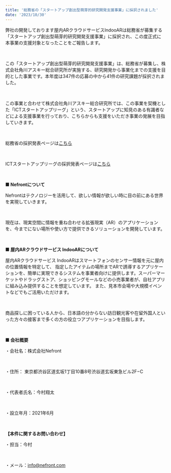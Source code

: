 ```yaml
---
title: '総務省の「スタートアップ創出型萌芽的研究開発支援事業」に採択されました'
date: '2023/10/30'
---
```


弊社の開発しております屋内ARクラウドサービスIndooARは総務省が募集する「スタートアップ創出型萌芽的研究開発支援事業」に採択され、この度正式に本事業の支援対象となったことをご報告します。

<br />

この「スタートアップ創出型萌芽的研究開発支援事業」は、総務省が募集し、株式会社角川アスキー総合研究所が実施する、研究開発から事業化までの支援を目的とした事業です。本年度は347件の応募の中から41件の研究課題が採択されました。

<br />

この事業と合わせて株式会社角川アスキー総合研究所では、この事業を契機とした「ICTスタートアップリーグ」という、スタートアップに知見のある有識者などによる支援事業を行っており、こちらからも支援をいただき事業の発展を目指していきます。

<br />

総務省の採択発表ページは[こちら](https://www.soumu.go.jp/menu_news/s-news/01tsushin03_02000381.html)

<br />

ICTスタートアップリーグの採択発表ページは[こちら](https://ict.startupleague.go.jp/candidate/)

<br />

<strong>■ Nefrontについて</strong>

Nefrontはテクノロジーを活用して、欲しい情報が欲しい時に目の前にある世界を実現していきます。

<br />

現在は、現実空間に情報を重ね合わせる拡張現実（AR）のアプリケーションを、今までにない場所や使い方で提供できるソリューションを開発しています。

<br />

<strong>■ 屋内ARクラウドサービス IndooARについて</strong>

屋内ARクラウドサービス IndooARはスマートフォンのセンサー情報を元に屋内の位置情報を特定して、 指定したアイテムの場所までARで誘導するアプリケーションを、簡単に実現できるシステムを事業者向けに提供します。スーパーマーケットやドラッグストア、ショッピングモールなどの小売事業者が、自社アプリに組み込み提供することを想定しています。 また、見本市会場や大規模イベントなどでもご活用いただけます。

<br />

商品探しに困っている人から、日本語の分からない訪日観光客や在留外国人といった方々の接客まで多くの方の役立つアプリケーションを目指します。

<br />

<strong>■ 会社概要</strong>

・会社名：株式会社Nefront

<br />

・住所： 東京都渋谷区道玄坂1丁目10番8号渋谷道玄坂東急ビル2F−C

<br />

・代表者氏名：今村翔太

<br />

・設立年月：2021年6月

<br />

<strong>【本件に関するお問い合わせ】</strong>

・担当：今村

<br />

・メール：info@nefront.com
